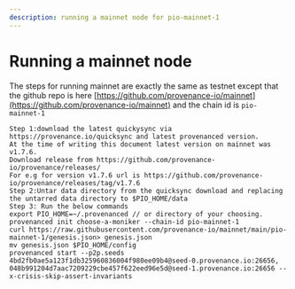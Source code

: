 ```yaml
---
description: running a mainnet node for pio-mainnet-1
---
```


# Running a mainnet node

The steps for running mainnet are exactly the same as testnet except that the github repo is here [https://github.com/provenance-io/mainnet](https://github.com/provenance-io/mainnet) and the chain id is `pio-mainnet-1`

```markup
Step 1:download the latest quickysync via https://provenance.io/quicksync and latest provenanced version.
At the time of writing this document latest version on mainnet was v1.7.6.
Download release from https://github.com/provenance-io/provenance/releases/
For e.g for version v1.7.6 url is https://github.com/provenance-io/provenance/releases/tag/v1.7.6
Step 2:Untar data directory from the quicksync download and replacing the untarred data directory to $PIO_HOME/data
Step 3: Run the below commands
export PIO_HOME=~/.provenanced // or directory of your choosing.
provenanced init choose-a-moniker --chain-id pio-mainnet-1
curl https://raw.githubusercontent.com/provenance-io/mainnet/main/pio-mainnet-1/genesis.json> genesis.json
mv genesis.json $PIO_HOME/config
provenanced start --p2p.seeds 4bd2fb0ae5a123f1db325960836004f980ee09b4@seed-0.provenance.io:26656, 048b991204d7aac7209229cbe457f622eed96e5d@seed-1.provenance.io:26656 --x-crisis-skip-assert-invariants
```

